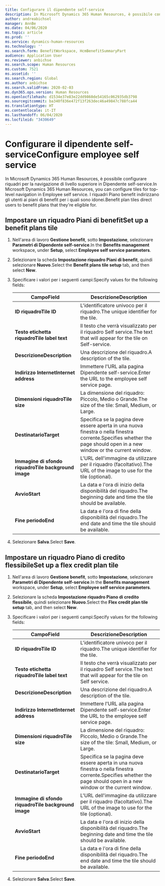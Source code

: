 ```yaml
---
title: Configurare il dipendente self-service
description: In Microsoft Dynamics 365 Human Resources, è possibile configurare riquadri per la navigazione di livello superiore in Dipendente self-service.
author: andreabichsel
manager: AnnBe
ms.date: 04/06/2020
ms.topic: article
ms.prod: ''
ms.service: dynamics-human-resources
ms.technology: ''
ms.search.form: BenefitWorkspace, HcmBenefitSummaryPart
audience: Application User
ms.reviewer: anbichse
ms.search.scope: Human Resources
ms.custom: 7521
ms.assetid: ''
ms.search.region: Global
ms.author: anbichse
ms.search.validFrom: 2020-02-03
ms.dyn365.ops.version: Human Resources
ms.openlocfilehash: d1534e37e83e22dd9860de54165c062935db3798
ms.sourcegitcommit: ba340f836e472f13f263dec46a49847c788fca44
ms.translationtype: HT
ms.contentlocale: it-IT
ms.lasthandoff: 06/04/2020
ms.locfileid: "3430649"
---
```

# <a name="configure-employee-self-service"></a><span data-ttu-id="19ccf-103">Configurare il dipendente self-service</span><span class="sxs-lookup"><span data-stu-id="19ccf-103">Configure employee self service</span></span>

<span data-ttu-id="19ccf-104">In Microsoft Dynamics 365 Human Resources, è possibile configurare riquadri per la navigazione di livello superiore in Dipendente self-service.</span><span class="sxs-lookup"><span data-stu-id="19ccf-104">In Microsoft Dynamics 365 Human Resources, you can configure tiles for top-level navigation in Employee self service.</span></span> <span data-ttu-id="19ccf-105">I riquadri Piano benefit indirizzano gli utenti ai piani di benefit per i quali sono idonei.</span><span class="sxs-lookup"><span data-stu-id="19ccf-105">Benefit plan tiles direct users to benefit plans that they're eligible for.</span></span>

## <a name="set-up-a-benefit-plans-tile"></a><span data-ttu-id="19ccf-106">Impostare un riquadro Piani di benefit</span><span class="sxs-lookup"><span data-stu-id="19ccf-106">Set up a benefit plans tile</span></span>

1. <span data-ttu-id="19ccf-107">Nell'area di lavoro **Gestione benefit**, sotto **Impostazione**, selezionare **Parametri di Dipendente self-service**.</span><span class="sxs-lookup"><span data-stu-id="19ccf-107">In the **Benefits management** workspace, under **Setup**, select **Employee self service parameters**.</span></span>

2. <span data-ttu-id="19ccf-108">Selezionare la scheda **Impostazione riquadro Piani di benefit**, quindi selezionare **Nuovo**.</span><span class="sxs-lookup"><span data-stu-id="19ccf-108">Select the **Benefit plans tile setup** tab, and then select **New**.</span></span>

3. <span data-ttu-id="19ccf-109">Specificare i valori per i seguenti campi:</span><span class="sxs-lookup"><span data-stu-id="19ccf-109">Specify values for the following fields:</span></span>

   | <span data-ttu-id="19ccf-110">Campo</span><span class="sxs-lookup"><span data-stu-id="19ccf-110">Field</span></span> | <span data-ttu-id="19ccf-111">Descrizione</span><span class="sxs-lookup"><span data-stu-id="19ccf-111">Description</span></span> |
   | --- | --- |
   | <span data-ttu-id="19ccf-112">**ID riquadro**</span><span class="sxs-lookup"><span data-stu-id="19ccf-112">**Tile ID**</span></span> | <span data-ttu-id="19ccf-113">L'identificatore univoco per il riquadro.</span><span class="sxs-lookup"><span data-stu-id="19ccf-113">The unique identifier for the tile.</span></span> |
   | <span data-ttu-id="19ccf-114">**Testo etichetta riquadro**</span><span class="sxs-lookup"><span data-stu-id="19ccf-114">**Tile label text**</span></span> | <span data-ttu-id="19ccf-115">Il testo che verrà visualizzato per il riquadro Self service.</span><span class="sxs-lookup"><span data-stu-id="19ccf-115">The text that will appear for the tile on Self-service.</span></span> |
   | <span data-ttu-id="19ccf-116">**Descrizione**</span><span class="sxs-lookup"><span data-stu-id="19ccf-116">**Description**</span></span> | <span data-ttu-id="19ccf-117">Una descrizione del riquadro.</span><span class="sxs-lookup"><span data-stu-id="19ccf-117">A description of the tile.</span></span> |
   | <span data-ttu-id="19ccf-118">**Indirizzo Internet**</span><span class="sxs-lookup"><span data-stu-id="19ccf-118">**Internet address**</span></span> | <span data-ttu-id="19ccf-119">Immettere l'URL alla pagina Dipendente self-service.</span><span class="sxs-lookup"><span data-stu-id="19ccf-119">Enter the URL to the employee self service page.</span></span> |
   | <span data-ttu-id="19ccf-120">**Dimensioni riquadro**</span><span class="sxs-lookup"><span data-stu-id="19ccf-120">**Tile size**</span></span> | <span data-ttu-id="19ccf-121">La dimensione del riquadro: Piccolo, Medio o Grande.</span><span class="sxs-lookup"><span data-stu-id="19ccf-121">The size of the tile: Small, Medium, or Large.</span></span> |
   | <span data-ttu-id="19ccf-122">**Destinatario**</span><span class="sxs-lookup"><span data-stu-id="19ccf-122">**Target**</span></span> | <span data-ttu-id="19ccf-123">Specifica se la pagina deve essere aperta in una nuova finestra o nella finestra corrente.</span><span class="sxs-lookup"><span data-stu-id="19ccf-123">Specifies whether the page should open in a new window or the current window.</span></span> |
   | <span data-ttu-id="19ccf-124">**Immagine di sfondo riquadro**</span><span class="sxs-lookup"><span data-stu-id="19ccf-124">**Tile background image**</span></span> | <span data-ttu-id="19ccf-125">L'URL dell'immagine da utilizzare per il riquadro (facoltativo).</span><span class="sxs-lookup"><span data-stu-id="19ccf-125">The URL of the image to use for the tile (optional).</span></span> |
   | <span data-ttu-id="19ccf-126">**Avvio**</span><span class="sxs-lookup"><span data-stu-id="19ccf-126">**Start**</span></span> | <span data-ttu-id="19ccf-127">La data e l'ora di inizio della disponibilità del riquadro.</span><span class="sxs-lookup"><span data-stu-id="19ccf-127">The beginning date and time the tile should be available.</span></span> |
   | <span data-ttu-id="19ccf-128">**Fine periodo**</span><span class="sxs-lookup"><span data-stu-id="19ccf-128">**End**</span></span> | <span data-ttu-id="19ccf-129">La data e l'ora di fine della disponibilità del riquadro.</span><span class="sxs-lookup"><span data-stu-id="19ccf-129">The end date and time the tile should be available.</span></span> |

4. <span data-ttu-id="19ccf-130">Selezionare **Salva**.</span><span class="sxs-lookup"><span data-stu-id="19ccf-130">Select **Save**.</span></span>

## <a name="set-up-a-flex-credit-plan-tile"></a><span data-ttu-id="19ccf-131">Impostare un riquadro Piano di credito flessibile</span><span class="sxs-lookup"><span data-stu-id="19ccf-131">Set up a flex credit plan tile</span></span>

1. <span data-ttu-id="19ccf-132">Nell'area di lavoro **Gestione benefit**, sotto **Impostazione**, selezionare **Parametri di Dipendente self-service**.</span><span class="sxs-lookup"><span data-stu-id="19ccf-132">In the **Benefits management** workspace, under **Setup**, select **Employee self service parameters**.</span></span>

2. <span data-ttu-id="19ccf-133">Selezionare la scheda **Impostazione riquadro Piano di credito flessibile**, quindi selezionare **Nuovo**.</span><span class="sxs-lookup"><span data-stu-id="19ccf-133">Select the **Flex credit plan tile setup** tab, and then select **New**.</span></span>

3. <span data-ttu-id="19ccf-134">Specificare i valori per i seguenti campi:</span><span class="sxs-lookup"><span data-stu-id="19ccf-134">Specify values for the following fields:</span></span>

   | <span data-ttu-id="19ccf-135">Campo</span><span class="sxs-lookup"><span data-stu-id="19ccf-135">Field</span></span> | <span data-ttu-id="19ccf-136">Descrizione</span><span class="sxs-lookup"><span data-stu-id="19ccf-136">Description</span></span> |
   | --- | --- |
   | <span data-ttu-id="19ccf-137">**ID riquadro**</span><span class="sxs-lookup"><span data-stu-id="19ccf-137">**Tile ID**</span></span> | <span data-ttu-id="19ccf-138">L'identificatore univoco per il riquadro.</span><span class="sxs-lookup"><span data-stu-id="19ccf-138">The unique identifier for the tile.</span></span> |
   | <span data-ttu-id="19ccf-139">**Testo etichetta riquadro**</span><span class="sxs-lookup"><span data-stu-id="19ccf-139">**Tile label text**</span></span> | <span data-ttu-id="19ccf-140">Il testo che verrà visualizzato per il riquadro Self service.</span><span class="sxs-lookup"><span data-stu-id="19ccf-140">The text that will appear for the tile on Self service.</span></span> |
   | <span data-ttu-id="19ccf-141">**Descrizione**</span><span class="sxs-lookup"><span data-stu-id="19ccf-141">**Description**</span></span> | <span data-ttu-id="19ccf-142">Una descrizione del riquadro.</span><span class="sxs-lookup"><span data-stu-id="19ccf-142">A description of the tile.</span></span> |
   | <span data-ttu-id="19ccf-143">**Indirizzo Internet**</span><span class="sxs-lookup"><span data-stu-id="19ccf-143">**Internet address**</span></span> | <span data-ttu-id="19ccf-144">Immettere l'URL alla pagina Dipendente self-service.</span><span class="sxs-lookup"><span data-stu-id="19ccf-144">Enter the URL to the employee self service page.</span></span> |
   | <span data-ttu-id="19ccf-145">**Dimensioni riquadro**</span><span class="sxs-lookup"><span data-stu-id="19ccf-145">**Tile size**</span></span> | <span data-ttu-id="19ccf-146">La dimensione del riquadro: Piccolo, Medio o Grande.</span><span class="sxs-lookup"><span data-stu-id="19ccf-146">The size of the tile: Small, Medium, or Large.</span></span> |
   | <span data-ttu-id="19ccf-147">**Destinatario**</span><span class="sxs-lookup"><span data-stu-id="19ccf-147">**Target**</span></span> | <span data-ttu-id="19ccf-148">Specifica se la pagina deve essere aperta in una nuova finestra o nella finestra corrente.</span><span class="sxs-lookup"><span data-stu-id="19ccf-148">Specifies whether the page should open in a new window or the current window.</span></span> |
   | <span data-ttu-id="19ccf-149">**Immagine di sfondo riquadro**</span><span class="sxs-lookup"><span data-stu-id="19ccf-149">**Tile background image**</span></span> | <span data-ttu-id="19ccf-150">L'URL dell'immagine da utilizzare per il riquadro (facoltativo).</span><span class="sxs-lookup"><span data-stu-id="19ccf-150">The URL of the image to use for the tile (optional).</span></span> |
   | <span data-ttu-id="19ccf-151">**Avvio**</span><span class="sxs-lookup"><span data-stu-id="19ccf-151">**Start**</span></span> | <span data-ttu-id="19ccf-152">La data e l'ora di inizio della disponibilità del riquadro.</span><span class="sxs-lookup"><span data-stu-id="19ccf-152">The beginning date and time the tile should be available.</span></span> |
   | <span data-ttu-id="19ccf-153">**Fine periodo**</span><span class="sxs-lookup"><span data-stu-id="19ccf-153">**End**</span></span> | <span data-ttu-id="19ccf-154">La data e l'ora di fine della disponibilità del riquadro.</span><span class="sxs-lookup"><span data-stu-id="19ccf-154">The end date and time the tile should be available.</span></span> |

4. <span data-ttu-id="19ccf-155">Selezionare **Salva**.</span><span class="sxs-lookup"><span data-stu-id="19ccf-155">Select **Save**.</span></span>
